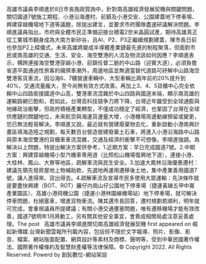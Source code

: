 高雄市議員李順進於8日市長施政質詢中，針對南高雄經濟發展契機與關鍵問題，關切國道7號施工期程、小港沿海遷村、前鎮及小港交安、公園建蓋地下停車場、興建穿越機場地下道等議題，除提出建言，並要求市府團隊盡速研議解決問題。李順進議員指出，市府與全體市民正準備迎接台積電2奈米晶圓試產，期待高雄真正從工業城市翻身成為大南方新矽谷，且AI、P2、P3正繼續規劃建蓋，陳市長日前也參加P2上樑儀式，未來高雄將變成半導體產業鏈最先進的制程聚落，但面對市民或南高雄的交通、生活、安全、海空雙港的人流及物流該如何因應？李順進表示，横跨連接海空雙港穿越小港、前鎮任督二脈的中山路（迎賓大道），必須負擔省道平面通過性旅客的擁擠車潮外，周邊地區並無適當替代道路可紓解中山路海空雙港客貨車流，因沿海6、7櫃營運車輛中，大型車輛比兩年前的20%提升到40%，交通流量龐大，至今尚無有效方式改善。再加上3、4、5貨櫃中心完全依賴中山四路銜接國道中山高，雙港車流混雜於中山四路與國道末端，顯示南高雄的運輸路網已飽和，若如此，台灣高科技競争力將下降，台灣近年雖受到全球通膨與地緣政治衝擊，但政府積極產業轉型，不僅成功穩定了經濟，也鞏固了台灣在全球供應鏈的關鍵地位，未來航空與海運貨運量大增，小港機場周邊動線預留或變更，恐已無法輕易解決。李順進又說，最近就有營建廢棄物去化，重新啟動小港南興計畫區填海造陸之規劃，每天數百台營造營建廢棄土石車，將進入小港沿海路中山路與原本海空雙港的貨櫃車車流混雜，交通及經濟的衝擊不可想像。李順進強調，為解決以上問題，特提出解決方案供參考，1.近期方案：早日完成國道7號。2.中期方案：興建穿越機場小型汽機車専用道（比照松山機場復興地下道），連接小港、大桂林、鳳山、大寮等地區，疏解車流與民生安全。3.加速大鳳林沿海優惠遷村：建議先領先發房屋地上物補助款，先選地再運用遷移後土地，集中產業善用國道7號，讓人進得來、貨出得去。4.疏解車流及宣導市民多使用大眾運輸：先決條件就是要盡快興建（BOT、ROT）籬仔内崗山仔公園地下停車場（捷運黃線五甲中崙產業園區）、高雄小港飛機公園（捷運小港林園線機場站）地下停車場，就可解決停車問題，杜絕塞車，增進貨物車流。陳其邁市長回答，遷村規劃若順利，明年就可完成，會重視議員所提建議；有關小港交通壅塞問題，唯有遷移機場才能有效改善，國道7號明年1月將動工，另有關其他安全事宜，會責成相關局處注意妥善處理。The post   高雄市議員李順進關切南高雄經濟發展契機 first appeared on 崛起新傳媒.台灣新聞雲報所刊載內容，包括但不限於文字報導、照片、影像、影音、檔案、網站版面配置、網頁設計等素材及商標、聲明等，受到中華民國著作權法、國際著作權條約及智慧財產權等法律保障。© Copyright 2022. All Rights Reserved. Powerd by 創鈊數位-網站架設